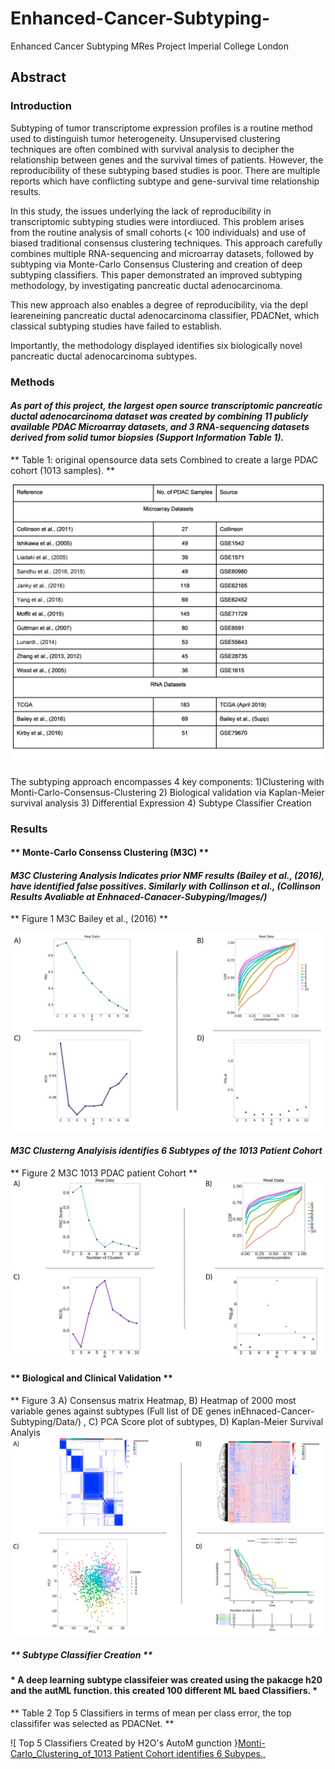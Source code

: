 # Enhanced-Cancer-Subtyping-
Enhanced Cancer Subtyping MRes Project Imperial College London 

## Abstract 

### Introduction

Subtyping of tumor transcriptome expression profiles is a routine method used to distinguish tumor heterogeneity. Unsupervised clustering techniques are often combined with survival analysis to decipher the relationship between genes and the survival times of patients. However, the reproducibility of these subtyping based studies is poor. There are multiple reports which have conflicting subtype and gene-survival time relationship results. 

In this study, the issues underlying the lack of reproducibility in transcriptomic subtyping studies were intordiuced. This problem arises from the routine analysis of small cohorts (< 100 individuals) and use of biased traditional consensus clustering techniques. This approach carefully combines multiple RNA-sequencing and microarray datasets, followed by subtyping via Monte-Carlo Consensus Clustering and creation of deep subtyping classifiers. This paper demonstrated an improved subtyping methodology, by investigating pancreatic ductal adenocarcinoma. 

This new approach also enables a degree of reproducibility, via the depl leareneining pancreatic ductal adenocarcinoma classifier, PDACNet, which classical subtyping studies have failed to establish.

Importantly, the methodology displayed identifies six biologically novel pancreatic ductal adenocarcinoma subtypes.

### Methods 

#### *As part of this project, the largest open source transcriptomic pancreatic ductal adenocarcinoma dataset was created by combining 11 publicly available PDAC Microarray datasets, and 3 RNA-sequencing datasets derived from solid tumor biopsies (Support Information Table 1).*

** Table 1: original opensource data sets Combined to create a large PDAC cohort (1013 samples). ** 

![All 14 Original Cohort Sources ](https://github.com/KristoferLintonReid/Enhanced-Cancer-Subtyping-/blob/master/Images/Original-opensource_PDAC_Cohorts.png)


The subtyping approach encompasses 4 key components:
1)Clustering with Monti-Carlo-Consensus-Clustering
2) Biological validation via Kaplan-Meier
survival analysis
3) Differential Expression
4) Subtype Classifier Creation


### Results 

#### ** Monte-Carlo Consenss Clustering (M3C) **
#### *M3C Clustering Analysis Indicates prior NMF results (Bailey et al., (2016), have identified false possitives. Similarly with Collinson et al., (Collinson Results Avaliable at Enhnaced-Canacer-Subyping/Images/)* 

 ** Figure 1 M3C Bailey et al., (2016) ** 

![Monti-Carlo_Clustering_Bailey_etl al.,](https://github.com/KristoferLintonReid/Enhanced-Cancer-Subtyping-/blob/master/Images/Bailey_M3C.png)
 
 #### *M3C Clusterng Analyisis identifies 6 Subtypes of the 1013 Patient Cohort* 
 
  ** Figure 2 M3C 1013 PDAC patient Cohort ** ![Monti-Carlo_Clustering_of_1013 Patient Cohort identifies 6 Subypes.,](https://github.com/KristoferLintonReid/Enhanced-Cancer-Subtyping-/blob/master/Images/M3C_1013_PDAC-Cohort.png)
 
 
#### ** Biological and Clinical Validation ** 


** Figure 3 A) Consensus matrix Heatmap, B) Heatmap of 2000 most variable genes against subtypes (Full list of DE genes inEhnaced-Cancer-Subtyping/Data/) , C) PCA Score plot of subtypes, D) Kaplan-Meier Survival Analyis 
![Clincal nd biological validation of the 6 subtypes ](https://github.com/KristoferLintonReid/Enhanced-Cancer-Subtyping-/blob/master/Images/Biological%20and%20Clincal%20Validation.png)


##### ** Subtype Classifier Creation ** 

#### * A deep learning subtype classifeier was created using the pakacge h20 and the autML function. this created 100  different ML baed Classifiers. * 

** Table 2 Top 5 Classifiers in terms of mean per class error, the top classififer was selected as PDACNet. **

![ Top 5 Classifiers Created by H2O's AutoM gunction }[Monti-Carlo_Clustering_of_1013 Patient Cohort identifies 6 Subypes.,](https://github.com/KristoferLintonReid/Enhanced-Cancer-Subtyping-/blob/master/Images/M3C_1013_PDAC-Cohort.png)
